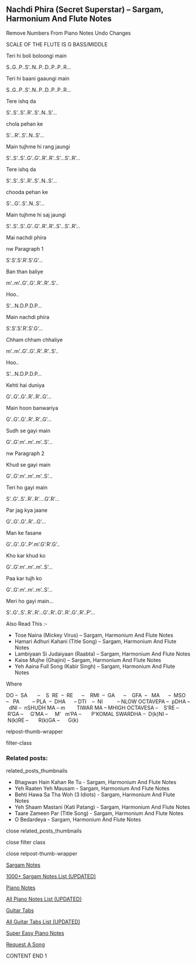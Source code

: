 
## Nachdi Phira (Secret Superstar) – Sargam, Harmonium And Flute Notes

Remove Numbers From Piano Notes
Undo Changes

SCALE OF THE FLUTE IS G BASS/MIDDLE

Teri hi boli boloongi main

S..G..P..S’..N..P..D..P..P..R…

Teri hi baani gaaungi main

S..G..P..S’..N..P..D..P..P..R…

Tere ishq da

S’..S’..S’..R’..S’..N..S’…

chola pehan ke

S’…R’..S’..N..S’…

Main tujhme hi rang jaungi

S’..S’..S’..G’..G’..R’..R’..S’…S’..R’…

Tere ishq da

S’..S’..S’..R’..S’..N..S’…

chooda pehan ke

S’…G’..S’..N..S’…

Main tujhme hi saj jaungi

S’..S’..S’..G’..G’..R’..R’..S’…S’..R’…

Mai nachdi phira

nw Paragraph 1

S’.S’.S’.R’.S’.G’…

Ban than baliye

m’..m’..G’..G’..R’..R’..S’..

Hoo..

S’…N.D.P.D.P…

Main nachdi phira

S’.S’.S’.R’.S’.G’…

Chham chham chhaliye

m’..m’..G’..G’..R’..R’..S’..

Hoo..

S’…N.D.P.D.P…

Kehti hai duniya

G’..G’..G’..R’..R’..G’…

Main hoon banwariya

G’..G’..G’..R’..R’..G’…

Sudh se gayi main

G’..G’.m’..m’..m’..S’…

nw Paragraph 2

Khud se gayi main

G’..G’.m’..m’..m’..S’…

Teri ho gayi main

S’..G’..S’..R’..R’….G’.R’…

Par jag kya jaane

G’..G’..G’..R’…G’…

Man ke fasane

G’..G’..G’..P’.m’.G’.R’.G’..

Kho kar khud ko

G’..G’.m’..m’..m’..S’…

Paa kar tujh ko

G’..G’.m’..m’..m’..S’…

Meri ho gayi main…

S’..G’..S’..R’..R’…G’..R’..G’..R’..G’..R’..P’…

Also Read This :-

* Tose Naina (Mickey Virus) – Sargam, Harmonium And Flute Notes
* Hamari Adhuri Kahani (Title Song) – Sargam, Harmonium And Flute Notes
* Lambiyaan Si Judaiyaan (Raabta) – Sargam, Harmonium And Flute Notes
* Kaise Mujhe (Ghajini) – Sargam, Harmonium And Flute Notes
* Yeh Aaina Full Song (Kabir Singh) – Sargam, Harmonium And Flute Notes

Where

DO –  SA       –    S  RE  –  RE      –    RMI  –  GA      –    GFA  –   MA      –  MSO  –   PA         – PLA  –  DHA      – DTI    –  NI          – NLOW OCTAVEPA –  pDHA –  dNI –  nSHUDH MA – m        TIWAR MA – MHIGH OCTAVESA –    S’RE –     R’GA –     G’MA –     M’   m’PA –       P’KOMAL SWARDHA –  D(k)NI –       N(k)RE –       R(k)GA –      G(k)

relpost-thumb-wrapper

filter-class

### Related posts:

related_posts_thumbnails

* Bhagwan Hain Kahan Re Tu  - Sargam, Harmonium And Flute Notes
* Yeh Raaten Yeh Mausam - Sargam, Harmonium And Flute Notes
* Behti Hawa Sa Tha Woh (3 Idiots) - Sargam, Harmonium And Flute Notes
* Yeh Shaam Mastani (Kati Patang) - Sargam, Harmonium And Flute Notes
* Taare Zameen Par (Title Song) - Sargam, Harmonium And Flute Notes
* O Bedardeya - Sargam, Harmonium And Flute Notes

close related_posts_thumbnails

close filter class

close relpost-thumb-wrapper

[Sargam Notes](https://www.notationsworld.com/sargam-notes.html)

[1000+ Sargam Notes List (UPDATED)](https://www.notationsworld.com/all-songs-list-sargam-notes.html)

[Piano Notes](https://www.notationsworld.com/piano-notes.html)

[All Piano Notes List (UPDATED)](https://www.notationsworld.com/all-songs-list-piano-notes.html)

[Guitar Tabs](https://www.notationsworld.com/guitar-tabs.html)

[All Guitar Tabs List (UPDATED)](https://www.notationsworld.com/all-songs-list-guitar-tabs.html)

[Super Easy Piano Notes](https://studywall.in/)

[Request A Song](https://www.notationsworld.com/request-a-song.html)

CONTENT END 1

